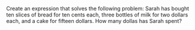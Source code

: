 Create an expression that solves the following problem:
Sarah has bought ten slices of bread for ten cents each, three bottles of milk for two dollars each, and a cake for fifteen dollars. How many dollas has Sarah spent?
